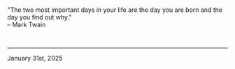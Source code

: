 
<br>

"The two most important days in your life are the day you are born and the day you find out why."\
  – Mark Twain
 
</br>

---
January 31st, 2025
